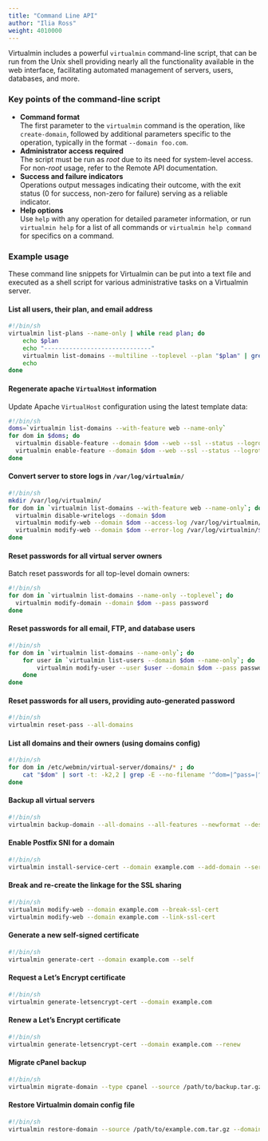 ```yaml
---
title: "Command Line API"
author: "Ilia Ross"
weight: 4010000
---
```


Virtualmin includes a powerful `virtualmin` command-line script, that can be run from the Unix shell providing nearly all the functionality available in the web interface, facilitating automated management of servers, users, databases, and more. 

### Key points of the command-line script

- **Command format**  
    The first parameter to the `virtualmin` command is the operation, like `create-domain`, followed by additional parameters specific to the operation, typically in the format `--domain foo.com`.
- **Administrator access required**  
    The script must be run as _root_ due to its need for system-level access. For non-_root_ usage, refer to the Remote API documentation.
- **Success and failure indicators**  
    Operations output messages indicating their outcome, with the exit status (0 for success, non-zero for failure) serving as a reliable indicator.
- **Help options**  
    Use `help` with any operation for detailed parameter information, or run `virtualmin help` for a list of all commands or `virtualmin help command` for specifics on a command.

### Example usage

These command line snippets for Virtualmin can be put into a text file and executed as a shell script for various administrative tasks on a Virtualmin server.

#### List all users, their plan, and email address
```sh
#!/bin/sh
virtualmin list-plans --name-only | while read plan; do
    echo $plan
    echo "------------------------------"
    virtualmin list-domains --multiline --toplevel --plan "$plan" | grep -e '^\S' -e "Contact email:" | sed -e 's/Contact email: //'
    echo
done
```

#### Regenerate apache `VirtualHost` information

Update Apache `VirtualHost` configuration using the latest template data:
```sh
#!/bin/sh
doms=`virtualmin list-domains --with-feature web --name-only`
for dom in $doms; do
  virtualmin disable-feature --domain $dom --web --ssl --status --logrotate
  virtualmin enable-feature --domain $dom --web --ssl --status --logrotate
done
```

#### Convert server to store logs in `/var/log/virtualmin/`
```sh
#!/bin/sh
mkdir /var/log/virtualmin/
for dom in `virtualmin list-domains --with-feature web --name-only`; do
  virtualmin disable-writelogs --domain $dom
  virtualmin modify-web --domain $dom --access-log /var/log/virtualmin/${dom}_access_log
  virtualmin modify-web --domain $dom --error-log /var/log/virtualmin/${dom}_error_log
done
```

#### Reset passwords for all virtual server owners

Batch reset passwords for all top-level domain owners:
```sh
#!/bin/sh
for dom in `virtualmin list-domains --name-only --toplevel`; do
  virtualmin modify-domain --domain $dom --pass password
done
```

#### Reset passwords for all email, FTP, and database users
```sh
#!/bin/sh
for dom in `virtualmin list-domains --name-only`; do
    for user in `virtualmin list-users --domain $dom --name-only`; do
        virtualmin modify-user --user $user --domain $dom --pass password
    done
done
```

#### Reset passwords for all users, providing auto-generated password
```sh
#!/bin/sh
virtualmin reset-pass --all-domains
```

#### List all domains and their owners (using domains config)
```sh
#!/bin/sh
for dom in /etc/webmin/virtual-server/domains/* ; do
    cat "$dom" | sort -t: -k2,2 | grep -E --no-filename '^dom=|^pass=|^user=' ; echo ;
done
```

#### Backup all virtual servers
```sh
#!/bin/sh
virtualmin backup-domain --all-domains --all-features --newformat --dest /backup
```

#### Enable Postfix SNI for a domain
```sh
#!/bin/sh
virtualmin install-service-cert --domain example.com --add-domain --service postfix
```

#### Break and re-create the linkage for the SSL sharing
```sh
#!/bin/sh
virtualmin modify-web --domain example.com --break-ssl-cert
virtualmin modify-web --domain example.com --link-ssl-cert
```

#### Generate a new self-signed certificate
```sh
#!/bin/sh
virtualmin generate-cert --domain example.com --self
```

#### Request a Let’s Encrypt certificate
```sh
#!/bin/sh
virtualmin generate-letsencrypt-cert --domain example.com
```

#### Renew a Let’s Encrypt certificate
```sh
#!/bin/sh
virtualmin generate-letsencrypt-cert --domain example.com --renew
```

#### Migrate cPanel backup
```sh
#!/bin/sh
virtualmin migrate-domain --type cpanel --source /path/to/backup.tar.gz
```

#### Restore Virtualmin domain config file
```sh
#!/bin/sh
virtualmin restore-domain --source /path/to/example.com.tar.gz --domain example.com --feature virtualmin --fix
```
